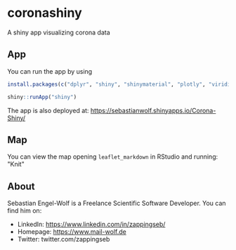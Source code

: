 # coronashiny
A shiny app visualizing corona data

## App

You can run the app by using

```r
install.packages(c("dplyr", "shiny", "shinymaterial", "plotly", "viridisLite", "tidyverse", "shinyWidgets", "DT", "RColorBrewer", "shinyjs", "leaflet", "leaflet.extras", "scales"))

shiny::runApp("shiny")
```

The app is also deployed at: https://sebastianwolf.shinyapps.io/Corona-Shiny/

## Map

You can view the map opening `leaflet_markdown` in RStudio and running: "Knit"

## About

Sebastian Engel-Wolf is a Freelance Scientific Software Developer. You can find him on:

* LinkedIn: https://www.linkedin.com/in/zappingseb/
* Homepage: https://www.mail-wolf.de
* Twitter: twitter.com/zappingseb

